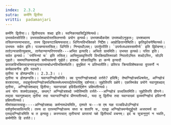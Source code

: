 ```yaml
---
index:  2.3.2
sutra:  कर्मणि द्वितीया
vritti:  padamanjari
---
```


	कर्मणि द्वितीया।। द्वितीयादयः शब्दा इति। स्वनिकायप्रसिद्धिरेषेत्यर्थः। 
	उभसर्वतसोरिति। उभयसर्वशब्दयोस्तसिलन्तयोः प्रयोग इत्यर्थः। उभयशब्दैकदेश उभशब्दोऽनुकृतः; उभशब्दस्य तसिलन्तस्याभावात्, तस्य द्विवचनटाब्विषयत्वात्। धिगित्यविभक्तिको निर्द्देशः। आम्रोङितान्तेष्विति। कृतिद्वर्वचनेष्वित्यर्थः। उभयतः सर्वत इति। पञ्चम्यास्तसिल्। धिगिति। निन्दार्थोऽयम्। उपर्युपरीति। `उपर्यध्यधसस्सामीप्ये` इति द्विर्वचनम्। ततोऽन्यत्रापीत्युक्तम्, तानेवान्यान्परिगणयति---अभित इत्यादि। अभितो ग्राममिति। उभयत इत्यर्थः। परित इति। सर्वत इत्यर्थः। `पर्यभिभ्यां च` इति तसिल्। आभिमुख्यवृत्तिरपि विभक्तिप्रतिरूपको निपातोऽभितः शब्दोऽस्ति, सोऽपि गृह्यते। समयानिकषाशब्दौ समीपवचनौ गृह्येते। हाशब्दः शोकादिवृत्तिः हा कन्ये इत्यादौ कारकविभक्तित्वादन्तरङ्गत्वात्सम्बोधनविभक्तिर्मवति। बुभुक्षितं न प्रतिभातीति। प्रतिरत्र क्रियाविशेषकत्वा दुपसर्गो न कर्मप्रवचनीय इति पठ्यते।
	तृतीया च होश्छन्दसि।। 2.3.3। ।।
	तृतीया च होश्छन्दसि।। यवाग्वाग्निहोत्रमिति। क्व पुनरग्निहोत्रशब्दो वर्त्तते? हविषि; तेष्वग्निहोत्रमधिश्रयेत्, अग्निहोत्रं शरशरायत्, तदाहुर्यस्याग्निहोत्रमधिश्रितममेध्यमापद्येतेत्यादिषु दर्शनात्। जुहोतिरपि प्रक्षेपे। एकस्मिन्नेव प्रयोगे यवागूशब्दात् तृतीया, अग्निहोत्रशब्दाद् द्वितीया; यवाग्वाख्यं हविर्देवतोद्देशेन प्रक्षिपतीत्यर्थः।
	अयं योगः शक्योऽवक्तुम्, कथम्? अग्निहोत्रशब्दो ज्योतिष्यति वर्त्तते---अग्निहोत्रं प्रज्वलितमिति। जुहोतिरपि प्रीणने। तद्यदा यवागूशब्दात् तृतीया तदा यवाग्वाग्निहोत्रं प्रीणयतीत्यर्थः, यदा तु द्वितीया तदा यवाग्वाख्यं द्रव्यमग्निहोत्रं हविरग्नौ प्रक्षिपतीत्यर्थः।
	मीमांसकास्त्वाहुः----अग्निहोत्रशब्दः कर्मनामधेयमिति, द्दश्यते च---स एष यज्ञ पञ्चविधोऽग्निहोत्रं दर्शपूर्णमासावित्यादि। तस्य वा एतस्याग्निहोत्रस्य सप्त च शतानि च, एतद्वा अग्निहोत्रमन्येद्युर्हूयते अजरामर्य वा एतद्यदग्निहोत्रमिति च त इत्याहुः। करणत्वात् तृतीयायां प्राप्तायां पक्षे द्वितीयार्थं वचनम्। इदं च सूत्रानुगुणं न भवति, कर्मणीति हि वर्त्तते।।
